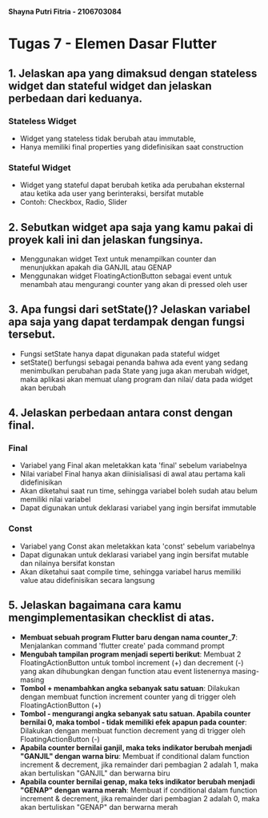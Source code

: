 **Shayna Putri Fitria - 2106703084**

# **Tugas 7 - Elemen Dasar Flutter**

## 1. Jelaskan apa yang dimaksud dengan stateless widget dan stateful widget dan jelaskan perbedaan dari keduanya.

### **Stateless Widget**

- Widget yang stateless tidak berubah atau immutable, 
- Hanya memiliki final properties yang didefinisikan saat construction

### **Stateful Widget**

- Widget yang stateful dapat berubah ketika ada perubahan eksternal atau ketika ada user yang berinteraksi, bersifat mutable
- Contoh: Checkbox, Radio, Slider

## 2. Sebutkan widget apa saja yang kamu pakai di proyek kali ini dan jelaskan fungsinya.

- Menggunakan widget Text untuk menampilkan counter dan menunjukkan apakah dia GANJIL atau GENAP
- Menggunakan widget FloatingActionButton sebagai event untuk menambah atau mengurangi counter yang akan di pressed oleh user

## 3. Apa fungsi dari setState()? Jelaskan variabel apa saja yang dapat terdampak dengan fungsi tersebut.

- Fungsi setState hanya dapat digunakan pada stateful widget
- setState() berfungsi sebagai penanda bahwa ada event yang sedang menimbulkan perubahan pada State yang juga akan merubah widget, maka aplikasi akan memuat ulang program dan nilai/ data pada widget akan berubah
  
## 4. Jelaskan perbedaan antara const dengan final.

### **Final**
- Variabel yang Final akan meletakkan kata 'final' sebelum variabelnya
- Nilai variabel Final hanya akan diinisialisasi di awal atau pertama kali didefinisikan
- Akan diketahui saat run time, sehingga variabel boleh sudah atau belum memiliki nilai variabel
- Dapat digunakan untuk deklarasi variabel yang ingin bersifat immutable

### **Const**
- Variabel yang Const akan meletakkan kata 'const' sebelum variabelnya
- Dapat digunakan untuk deklarasi variabel yang ingin bersifat mutable dan nilainya bersifat konstan
- Akan diketahui saat compile time, sehingga variabel harus memiliki value atau didefinisikan secara langsung

## 5. Jelaskan bagaimana cara kamu mengimplementasikan checklist di atas.
- **Membuat sebuah program Flutter baru dengan nama counter_7**: Menjalankan command 'flutter create' pada command prompt
- **Mengubah tampilan program menjadi seperti berikut**: Membuat 2 FloatingActionButton untuk tombol increment (+) dan decrement (-) yang akan dihubungkan dengan function atau event listenernya masing-masing
- **Tombol + menambahkan angka sebanyak satu satuan**: Dilakukan dengan membuat function increment counter yang di trigger oleh FloatingActionButton (+)
- **Tombol - mengurangi angka sebanyak satu satuan. Apabila counter bernilai 0, maka tombol - tidak memiliki efek apapun pada counter**: Dilakukan dengan membuat function decrement yang di trigger oleh FloatingActionButton (-)
- **Apabila counter bernilai ganjil, maka teks indikator berubah menjadi "GANJIL" dengan warna biru**: Membuat if conditional dalam function increment & decrement, jika remainder dari pembagian 2 adalah 1, maka akan bertuliskan "GANJIL" dan berwarna biru
- **Apabila counter bernilai genap, maka teks indikator berubah menjadi "GENAP" dengan warna merah**: Membuat if conditional dalam function increment & decrement, jika remainder dari pembagian 2 adalah 0, maka akan bertuliskan "GENAP" dan berwarna merah